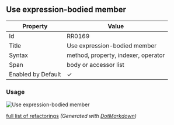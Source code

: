 ## Use expression\-bodied member

| Property           | Value                               |
| ------------------ | ----------------------------------- |
| Id                 | RR0169                              |
| Title              | Use expression\-bodied member       |
| Syntax             | method, property, indexer, operator |
| Span               | body or accessor list               |
| Enabled by Default | &#x2713;                            |

### Usage

![Use expression-bodied member](../../images/refactorings/UseExpressionBodiedMember.png)

[full list of refactorings](Refactorings.md)
*\(Generated with [DotMarkdown](http://github.com/JosefPihrt/DotMarkdown)\)*